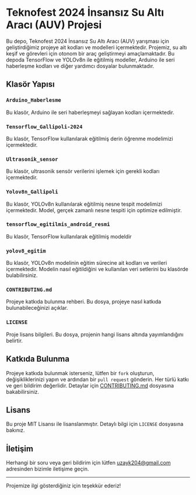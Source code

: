 # Teknofest 2024 İnsansız Su Altı Aracı (AUV) Projesi

Bu depo, Teknofest 2024 İnsansız Su Altı Aracı (AUV) yarışması için geliştirdiğimiz projeye ait kodları ve modelleri içermektedir. Projemiz, su altı keşif ve görevleri için otonom bir araç geliştirmeyi amaçlamaktadır. Bu depoda TensorFlow ve YOLOv8n ile eğitilmiş modeller, Arduino ile seri haberleşme kodları ve diğer yardımcı dosyalar bulunmaktadır.

## Klasör Yapısı

### `Arduino_Haberlesme`
Bu klasör, Arduino ile seri haberleşmeyi sağlayan kodları içermektedir.

### `Tensorflow_Gallipoli-2024`
Bu klasör, TensorFlow kullanılarak eğitilmiş derin öğrenme modelimizi içermektedir. 

### `Ultrasonik_sensor`
Bu klasör, ultrasonik sensör verilerini işlemek için gerekli kodları içermektedir.

### `Yolov8n_Gallipoli`
Bu klasör, YOLOv8n kullanılarak eğitilmiş nesne tespit modelimizi içermektedir. Model, gerçek zamanlı nesne tespiti için optimize edilmiştir.

### `tensorflow_egitilmis_android_resmi`
Bu klasör, TensorFlow kullanılarak eğitilmiş modeldir

### `yolov8_egitim`
Bu klasör, YOLOv8n modelinin eğitim sürecine ait kodları ve verileri içermektedir. Modelin nasıl eğitildiğini ve kullanılan veri setlerini bu klasörde bulabilirsiniz.

### `CONTRIBUTING.md`
Projeye katkıda bulunma rehberi. Bu dosya, projeye nasıl katkıda bulunabileceğinizi açıklar.

### `LICENSE`
Proje lisans bilgileri. Bu dosya, projenin hangi lisans altında yayımlandığını belirtir.


## Katkıda Bulunma

Projeye katkıda bulunmak isterseniz, lütfen bir `fork` oluşturun, değişikliklerinizi yapın ve ardından bir `pull request` gönderin. Her türlü katkı ve geri bildirim değerlidir. Detaylar için [CONTRIBUTING.md](https://github.com/blacerr/Gallipoli-2024/blob/main/CONTRIBUTING.md) dosyasına bakabilirsiniz.

## Lisans

Bu proje MIT Lisansı ile lisanslanmıştır. Detaylı bilgi için `LICENSE` dosyasına bakınız.

## İletişim

Herhangi bir soru veya geri bildirim için lütfen [uzayk204@gmail.com](mailto:uzayk204@gmail.com) adresinden bizimle iletişime geçin.

---

Projemize ilgi gösterdiğiniz için teşekkür ederiz!
